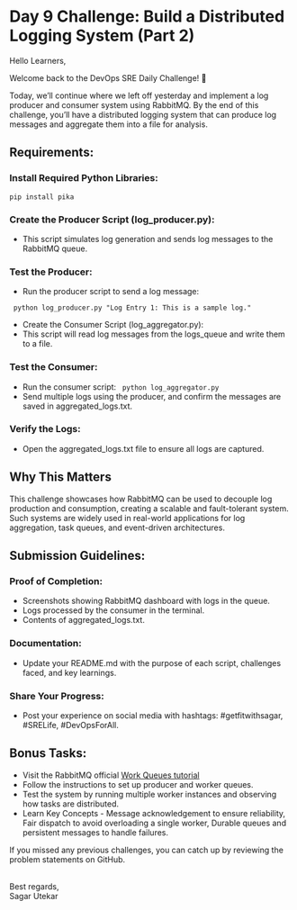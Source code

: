 # Day 9 Challenge: Build a Distributed Logging System (Part 2)

Hello Learners,

Welcome back to the DevOps SRE Daily Challenge! 🎉

Today, we’ll continue where we left off yesterday and implement a log producer and consumer system using RabbitMQ. 
By the end of this challenge, you’ll have a distributed logging system that can produce log messages and aggregate them into a file for analysis.

## Requirements:
### Install Required Python Libraries:
``` pip install pika ```

### Create the Producer Script (log_producer.py):
- This script simulates log generation and sends log messages to the RabbitMQ queue.

### Test the Producer:

- Run the producer script to send a log message:

``` python log_producer.py "Log Entry 1: This is a sample log."```

- Create the Consumer Script (log_aggregator.py):
- This script will read log messages from the logs_queue and write them to a file. 

### Test the Consumer:
- Run the consumer script:
``` python log_aggregator.py```
- Send multiple logs using the producer, and confirm the messages are saved in aggregated_logs.txt.

### Verify the Logs:
- Open the aggregated_logs.txt file to ensure all logs are captured.

## Why This Matters
This challenge showcases how RabbitMQ can be used to decouple log production and consumption, creating a scalable and fault-tolerant system. 
Such systems are widely used in real-world applications for log aggregation, task queues, and event-driven architectures.

## Submission Guidelines:
### Proof of Completion:
- Screenshots showing RabbitMQ dashboard with logs in the queue.
- Logs processed by the consumer in the terminal.
- Contents of aggregated_logs.txt.
### Documentation:
- Update your README.md with the purpose of each script, challenges faced, and key learnings.
### Share Your Progress:
- Post your experience on social media with hashtags: #getfitwithsagar, #SRELife, #DevOpsForAll.


## Bonus Tasks:
- Visit the RabbitMQ official [Work Queues tutorial ](https://www.rabbitmq.com/tutorials/tutorial-one-python)
- Follow the instructions to set up producer and worker queues.
- Test the system by running multiple worker instances and observing how tasks are distributed.
- Learn Key Concepts - Message acknowledgement to ensure reliability, Fair dispatch to avoid overloading a single worker, Durable queues and persistent messages to handle failures.

If you missed any previous challenges, you can catch up by reviewing the problem statements on GitHub.

</br>
Best regards,</br>
Sagar Utekar
